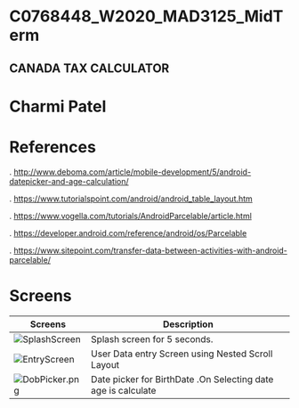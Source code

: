 # C0768448_W2020_MAD3125_MidTerm

## CANADA TAX CALCULATOR

# Charmi Patel

# References

.  http://www.deboma.com/article/mobile-development/5/android-datepicker-and-age-calculation/


.  https://www.tutorialspoint.com/android/android_table_layout.htm


.  https://www.vogella.com/tutorials/AndroidParcelable/article.html


.  https://developer.android.com/reference/android/os/Parcelable


.   https://www.sitepoint.com/transfer-data-between-activities-with-android-parcelable/

# Screens

Screens | Description
--- | ---
<img src="https://s6.gifyu.com/images/SplashScreen.png" alt="SplashScreen" border="0"> | Splash screen for 5 seconds.
<img src="https://s6.gifyu.com/images/EntryScreen.png" alt="EntryScreen" border="0"> | User Data entry Screen using Nested Scroll Layout
<img src="https://s6.gifyu.com/images/DobPicker.png" alt="DobPicker.png" border="0" /> | Date picker for BirthDate .On Selecting date age is calculate
